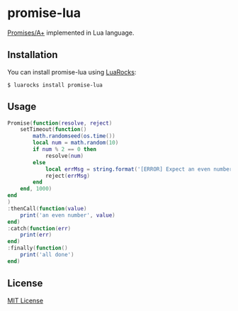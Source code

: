 # promise-lua
[Promises/A+](https://promisesaplus.com/) implemented in Lua language.

## Installation
You can install promise-lua using [LuaRocks](https://luarocks.org/modules/pyericz/promise-lua):
```
$ luarocks install promise-lua
```

## Usage
```lua
Promise(function(resolve, reject)
    setTimeout(function()
        math.randomseed(os.time())
        local num = math.random(10)
        if num % 2 == 0 then
            resolve(num)
        else
            local errMsg = string.format('[ERROR] Expect an even number, but get %d', num)
            reject(errMsg)
        end
    end, 1000)
end
)
:thenCall(function(value)
    print('an even number', value)
end)
:catch(function(err)
    print(err)
end)
:finally(function()
    print('all done')
end)

```

## License
[MIT License](https://github.com/pyericz/promise-lua/blob/master/LICENSE)
